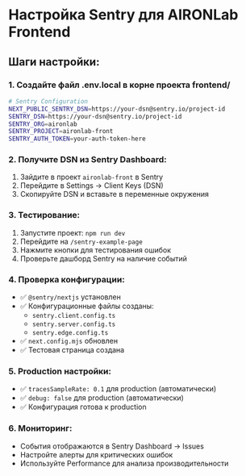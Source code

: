 # Настройка Sentry для AIRONLab Frontend

## Шаги настройки:

### 1. Создайте файл .env.local в корне проекта frontend/
```bash
# Sentry Configuration
NEXT_PUBLIC_SENTRY_DSN=https://your-dsn@sentry.io/project-id
SENTRY_DSN=https://your-dsn@sentry.io/project-id
SENTRY_ORG=aironlab
SENTRY_PROJECT=aironlab-front
SENTRY_AUTH_TOKEN=your-auth-token-here
```

### 2. Получите DSN из Sentry Dashboard:
1. Зайдите в проект `aironlab-front` в Sentry
2. Перейдите в Settings → Client Keys (DSN)
3. Скопируйте DSN и вставьте в переменные окружения

### 3. Тестирование:
1. Запустите проект: `npm run dev`
2. Перейдите на `/sentry-example-page`
3. Нажмите кнопки для тестирования ошибок
4. Проверьте дашборд Sentry на наличие событий

### 4. Проверка конфигурации:
- ✅ `@sentry/nextjs` установлен
- ✅ Конфигурационные файлы созданы:
  - `sentry.client.config.ts`
  - `sentry.server.config.ts` 
  - `sentry.edge.config.ts`
- ✅ `next.config.mjs` обновлен
- ✅ Тестовая страница создана

### 5. Production настройки:
- ✅ `tracesSampleRate: 0.1` для production (автоматически)
- ✅ `debug: false` для production (автоматически)
- ✅ Конфигурация готова к production

### 6. Мониторинг:
- События отображаются в Sentry Dashboard → Issues
- Настройте алерты для критических ошибок
- Используйте Performance для анализа производительности
